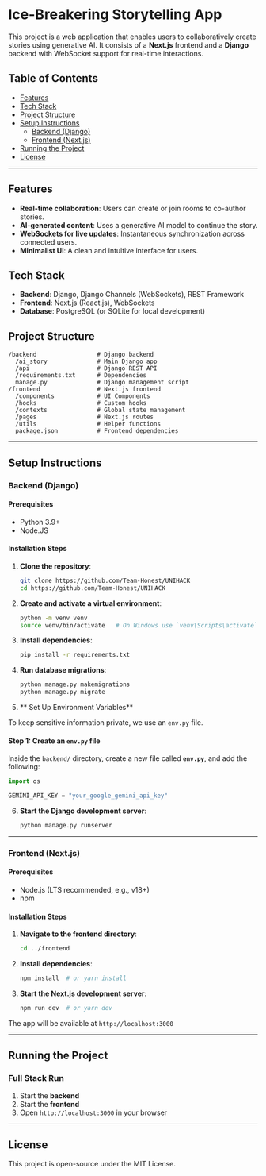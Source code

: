 # Ice-Breakering Storytelling App

This project is a web application that enables users to collaboratively create stories using generative AI. It consists of a **Next.js** frontend and a **Django** backend with WebSocket support for real-time interactions.

## Table of Contents
- [Features](#features)
- [Tech Stack](#tech-stack)
- [Project Structure](#project-structure)
- [Setup Instructions](#setup-instructions)
  - [Backend (Django)](#backend-django)
  - [Frontend (Next.js)](#frontend-nextjs)
- [Running the Project](#running-the-project)
- [License](#license)

---

## Features
- **Real-time collaboration**: Users can create or join rooms to co-author stories.
- **AI-generated content**: Uses a generative AI model to continue the story.
- **WebSockets for live updates**: Instantaneous synchronization across connected users.
- **Minimalist UI**: A clean and intuitive interface for users.

## Tech Stack
- **Backend**: Django, Django Channels (WebSockets), REST Framework
- **Frontend**: Next.js (React.js), WebSockets
- **Database**: PostgreSQL (or SQLite for local development)

## Project Structure
```
/backend                 # Django backend
  /ai_story              # Main Django app
  /api                   # Django REST API
  /requirements.txt      # Dependencies
  manage.py              # Django management script
/frontend                # Next.js frontend
  /components            # UI Components
  /hooks                 # Custom hooks
  /contexts              # Global state management
  /pages                 # Next.js routes
  /utils                 # Helper functions
  package.json           # Frontend dependencies
```

---

## Setup Instructions

### Backend (Django)

#### Prerequisites
- Python 3.9+
- Node.JS


#### Installation Steps
1. **Clone the repository**:
   ```sh
   git clone https://github.com/Team-Honest/UNIHACK
   cd https://github.com/Team-Honest/UNIHACK
   ```

2. **Create and activate a virtual environment**:
   ```sh
   python -m venv venv
   source venv/bin/activate   # On Windows use `venv\Scripts\activate`
   ```

3. **Install dependencies**:
   ```sh
   pip install -r requirements.txt
   ```

4. **Run database migrations**:
   ```sh
   python manage.py makemigrations
   python manage.py migrate
   ```

5. ** Set Up Environment Variables**

To keep sensitive information private, we use an `env.py` file.

#### **Step 1: Create an `env.py` file**
Inside the `backend/` directory, create a new file called **`env.py`**, and add the following:

```python
import os

GEMINI_API_KEY = "your_google_gemini_api_key"
```

6. **Start the Django development server**:
   ```sh
   python manage.py runserver
   ```


---

### Frontend (Next.js)

#### Prerequisites
- Node.js (LTS recommended, e.g., v18+)
- npm 

#### Installation Steps
1. **Navigate to the frontend directory**:
   ```sh
   cd ../frontend
   ```

2. **Install dependencies**:
   ```sh
   npm install  # or yarn install
   ```

3. **Start the Next.js development server**:
   ```sh
   npm run dev  # or yarn dev
   ```

The app will be available at `http://localhost:3000`

---

## Running the Project
### Full Stack Run
1. Start the **backend** 
2. Start the **frontend** 
3. Open `http://localhost:3000` in your browser


---

## License
This project is open-source under the MIT License.

